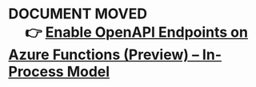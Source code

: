 # DOCUMENT MOVED <br/> &nbsp;&nbsp;&nbsp;&nbsp; 👉 [Enable OpenAPI Endpoints on Azure Functions (Preview) &ndash; In-Process Model](./enable-open-api-endpoints-in-proc.md) #
